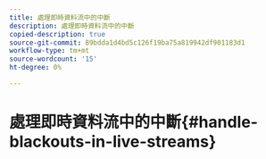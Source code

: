 ```yaml
---
title: 處理即時資料流中的中斷
description: 處理即時資料流中的中斷
copied-description: true
source-git-commit: 89bdda1d4bd5c126f19ba75a819942df901183d1
workflow-type: tm+mt
source-wordcount: '15'
ht-degree: 0%

---
```



# 處理即時資料流中的中斷{#handle-blackouts-in-live-streams}
